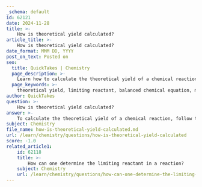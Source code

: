 ```yaml
---
_schema: default
id: 62121
date: 2024-11-28
title: >-
    How is theoretical yield calculated?
article_title: >-
    How is theoretical yield calculated?
date_format: MMM DD, YYYY
post_on_text: Posted on
seo:
  title: QuickTakes | Chemistry
  page_description: >-
    Learn how to calculate the theoretical yield of a chemical reaction by identifying the limiting reactant, writing a balanced equation, determining moles, and using mole ratios to find the yield in grams.
  page_keywords: >-
    theoretical yield, limiting reactant, balanced chemical equation, moles, mole ratios, grams, chemical reactions, stoichiometry, mass, molar mass, product yield, example calculation
author: QuickTakes
question: >-
    How is theoretical yield calculated?
answer: >-
    To calculate the theoretical yield of a chemical reaction, follow these steps:\n\n1. **Identify the Limiting Reactant**: The limiting reactant is the substance that is completely consumed first in the reaction, thus determining the maximum amount of product that can be formed.\n\n2. **Write the Balanced Chemical Equation**: Ensure that the chemical equation is balanced, as this will provide the mole ratios needed for calculations.\n\n3. **Determine the Number of Moles of the Limiting Reactant**: Convert the mass of the limiting reactant to moles using its molar mass. This can be done using the formula:\n   $$\n   \text{moles} = \frac{\text{mass (g)}}{\text{molar mass (g/mol)}}\n   $$\n\n4. **Use Mole Ratios to Find Theoretical Yield**: From the balanced equation, use the mole ratio between the limiting reactant and the desired product to calculate the number of moles of the product that can be formed. For example, if the balanced equation shows that 2 moles of KClO3 produce 3 moles of O2, you can set up the following relationship:\n   $$\n   \text{moles of } O_2 = \text{moles of } KClO3 \times \frac{3 \text{ moles } O_2}{2 \text{ moles } KClO3}\n   $$\n\n5. **Convert Moles of Product to Grams**: Finally, convert the moles of the product to grams using its molar mass:\n   $$\n   \text{theoretical yield (g)} = \text{moles of product} \times \text{molar mass of product (g/mol)}\n   $$\n\n### Example Calculation\nFor instance, consider the reaction:\n$$\n2 \text{KClO}_3 \rightarrow 3 \text{O}_2 + 2 \text{KCl}\n$$\nIf you start with 9 moles of KClO3, the theoretical yield of O2 can be calculated as follows:\n1. From the balanced equation, the mole ratio of KClO3 to O2 is 2:3.\n2. Calculate moles of O2 produced:\n   $$\n   \text{moles of } O_2 = 9 \text{ moles KClO3} \times \frac{3 \text{ moles } O_2}{2 \text{ moles } KClO3} = 13.5 \text{ moles } O_2\n   $$\n3. Convert moles of O2 to grams (using the molar mass of O2, which is approximately 32 g/mol):\n   $$\n   \text{theoretical yield of } O_2 = 13.5 \text{ moles} \times 32 \text{ g/mol} = 432 \text{ g}\n   $$\n\nThis process allows you to determine the theoretical yield of a product based on the limiting reactant and the stoichiometry of the reaction.
subject: Chemistry
file_name: how-is-theoretical-yield-calculated.md
url: /learn/chemistry/questions/how-is-theoretical-yield-calculated
score: -1.0
related_article1:
    id: 62118
    title: >-
        How can one determine the limiting reactant in a reaction?
    subject: Chemistry
    url: /learn/chemistry/questions/how-can-one-determine-the-limiting-reactant-in-a-reaction
---
```


&nbsp;